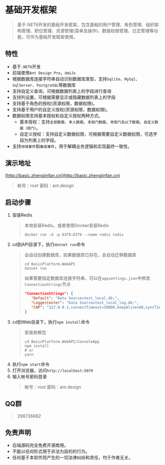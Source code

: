 # 基础开发框架
> 基于.NET6开发的基础开发框架，包含基础的用户管理、角色管理、组织架构管理、职位管理、资源管理(菜单及操作)、数据权限管理、日志管理等功能，可作为基础开发框架使用。

## 特性
- 基于`.NET6`开发
- 前端使用`Ant Design Pro`，`UmiJs`
- 根据数据库连接字符串自动识别数据库类型，支持`Sqlite`、`MySql`、`SqlServer`、`PostgreSQL`等数据库
- 支持自定义查询，可根据数据列表上的字段进行查询
- 支持列设置，可根据需要显示或隐藏数据列表上的字段
- 支持基于角色的授权(资源权限，数据权限)。
- 支持基于用户的自定义授权(资源权限，数据权限)。
- 数据权限支持基本授权和自定义授权两种方式。
  - 基本授权：支持`全部数据`、`本人数据`、`本部门数据`、`本部门及以下数据`、`自定义数据（部门）`。
  - 自定义授权：支持自定义数据权限，可根据需要自定义数据权限，可选字段为列表上的字段。
- 支持`领域事件`和`集成事件`，用于解耦业务逻辑和实现最终一致性。

## 演示地址
[http://basic.zhengjinfan.cn](http://basic.zhengjinfan.cn)
> 帐号：root
> 密码：ant.design

## 启动步骤
1. 安装Redis
   > 本地安装Redis，或者使用Docker安装Redis
   > ```shell
   > docker run -d -p 6379:6379 --name redis redis
   > ```
2. cd到API目录下，执行`dotnet run`命令
   > 会自动创建数据库，如果数据库已存在，会自动迁移数据库
   > ```shell
   > cd BasicPlatform.WebAPI
   > dotnet run
   > ```
   > 如果需要指定数据库连接字符串，可以在`appsettings.json`中修改`ConnectionStrings`节点
   > ```json
   > "ConnectionStrings": {
   >    "Default": "Data Source=test_local.db;",
   >    "LoggerCenter": "Data Source=test_local_log.db;",
   >    "CAP": "127.0.0.1,connectTimeout=30000,keepAlive=60,syncTimeout=5000"
   > }
   > ```
3. cd到Web目录下，执行`npm install`命令
    > 安装依赖包
    > ```shell
    > cd BasicPlatform.WebAPI/ConsoleApp
    > npm install
    > # or
    > yarn
    > ```
4. 执行`npm start`命令
5. 打开浏览器，访问`http://localhost:5079`
6. 输入帐号密码登录 
   > 帐号：root
   > 密码：ant.design

## QQ群
> 298736682

## 免责声明
- 后端源码完全免费开源商用。
- 不能以任何形式用于非法为目的的行为。
- 任何基于本软件而产生的一切法律纠纷和责任，均于作者无关。

